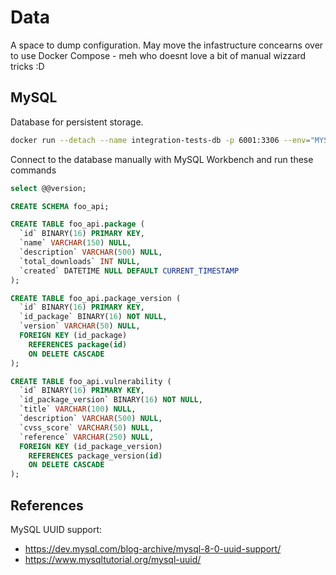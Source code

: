 # Data

A space to dump configuration. May move the infastructure concearns over to use Docker Compose - meh who doesnt love a bit of manual wizzard tricks :D

## MySQL

Database for persistent storage.

```sh
docker run --detach --name integration-tests-db -p 6001:3306 --env="MYSQL_ROOT_PASSWORD=root" mysql:8.0.28
```

Connect to the database manually with MySQL Workbench and run these commands

```sql
select @@version;

CREATE SCHEMA foo_api;

CREATE TABLE foo_api.package (
  `id` BINARY(16) PRIMARY KEY,
  `name` VARCHAR(150) NULL,
  `description` VARCHAR(500) NULL,
  `total_downloads` INT NULL,
  `created` DATETIME NULL DEFAULT CURRENT_TIMESTAMP
);

CREATE TABLE foo_api.package_version (
  `id` BINARY(16) PRIMARY KEY,
  `id_package` BINARY(16) NOT NULL,
  `version` VARCHAR(50) NULL,
  FOREIGN KEY (id_package) 
    REFERENCES package(id)
    ON DELETE CASCADE
);

CREATE TABLE foo_api.vulnerability (
  `id` BINARY(16) PRIMARY KEY,
  `id_package_version` BINARY(16) NOT NULL,
  `title` VARCHAR(100) NULL,
  `description` VARCHAR(500) NULL,
  `cvss_score` VARCHAR(50) NULL,
  `reference` VARCHAR(250) NULL,
  FOREIGN KEY (id_package_version) 
    REFERENCES package_version(id)
    ON DELETE CASCADE
);
```

## References

MySQL UUID support:

* https://dev.mysql.com/blog-archive/mysql-8-0-uuid-support/
* https://www.mysqltutorial.org/mysql-uuid/
